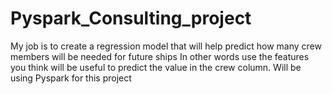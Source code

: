 # Pyspark_Consulting_project

My job is to create a regression model that will help predict 
how many crew members will be needed for future ships
In other words use the features you think will be useful to predict the value in the crew column.
Will be using Pyspark for this project
